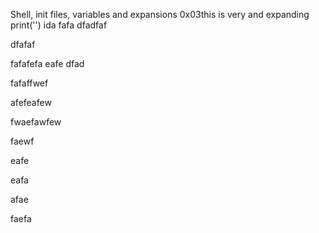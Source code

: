 Shell, init files, variables and expansions
0x03this is very
and expanding
print('')
ida
fafa
dfadfaf



dfafaf



fafafefa
eafe
dfad



fafaffwef




afefeafew




fwaefawfew


faewf


eafe

eafa



afae









faefa
